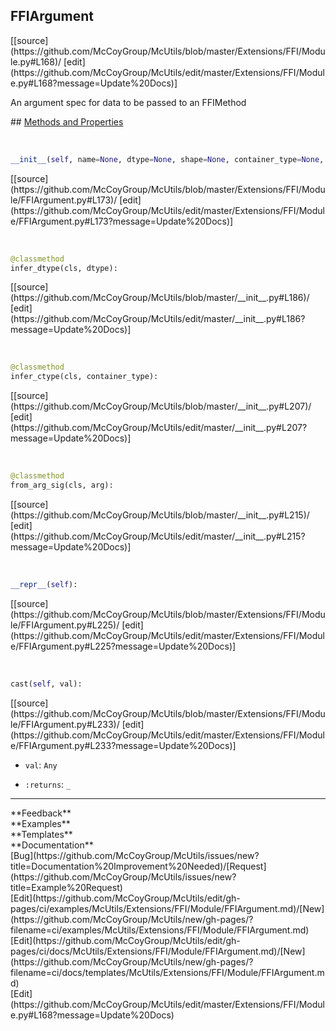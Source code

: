 ## <a id="McUtils.Extensions.FFI.Module.FFIArgument">FFIArgument</a> 

<div class="docs-source-link" markdown="1">
[[source](https://github.com/McCoyGroup/McUtils/blob/master/Extensions/FFI/Module.py#L168)/
[edit](https://github.com/McCoyGroup/McUtils/edit/master/Extensions/FFI/Module.py#L168?message=Update%20Docs)]
</div>

An argument spec for data to be passed to an FFIMethod







<div class="collapsible-section">
 <div class="collapsible-section collapsible-section-header" markdown="1">
## <a class="collapse-link" data-toggle="collapse" href="#methods" markdown="1"> Methods and Properties</a> <a class="float-right" data-toggle="collapse" href="#methods"><i class="fa fa-chevron-down"></i></a>
 </div>
 <div class="collapsible-section collapsible-section-body collapse show" id="methods" markdown="1">
 
<a id="McUtils.Extensions.FFI.Module.FFIArgument.__init__" class="docs-object-method">&nbsp;</a> 
```python
__init__(self, name=None, dtype=None, shape=None, container_type=None, value=None): 
```
<div class="docs-source-link" markdown="1">
[[source](https://github.com/McCoyGroup/McUtils/blob/master/Extensions/FFI/Module/FFIArgument.py#L173)/
[edit](https://github.com/McCoyGroup/McUtils/edit/master/Extensions/FFI/Module/FFIArgument.py#L173?message=Update%20Docs)]
</div>


<a id="McUtils.Extensions.FFI.Module.FFIArgument.infer_dtype" class="docs-object-method">&nbsp;</a> 
```python
@classmethod
infer_dtype(cls, dtype): 
```
<div class="docs-source-link" markdown="1">
[[source](https://github.com/McCoyGroup/McUtils/blob/master/__init__.py#L186)/
[edit](https://github.com/McCoyGroup/McUtils/edit/master/__init__.py#L186?message=Update%20Docs)]
</div>


<a id="McUtils.Extensions.FFI.Module.FFIArgument.infer_ctype" class="docs-object-method">&nbsp;</a> 
```python
@classmethod
infer_ctype(cls, container_type): 
```
<div class="docs-source-link" markdown="1">
[[source](https://github.com/McCoyGroup/McUtils/blob/master/__init__.py#L207)/
[edit](https://github.com/McCoyGroup/McUtils/edit/master/__init__.py#L207?message=Update%20Docs)]
</div>


<a id="McUtils.Extensions.FFI.Module.FFIArgument.from_arg_sig" class="docs-object-method">&nbsp;</a> 
```python
@classmethod
from_arg_sig(cls, arg): 
```
<div class="docs-source-link" markdown="1">
[[source](https://github.com/McCoyGroup/McUtils/blob/master/__init__.py#L215)/
[edit](https://github.com/McCoyGroup/McUtils/edit/master/__init__.py#L215?message=Update%20Docs)]
</div>


<a id="McUtils.Extensions.FFI.Module.FFIArgument.__repr__" class="docs-object-method">&nbsp;</a> 
```python
__repr__(self): 
```
<div class="docs-source-link" markdown="1">
[[source](https://github.com/McCoyGroup/McUtils/blob/master/Extensions/FFI/Module/FFIArgument.py#L225)/
[edit](https://github.com/McCoyGroup/McUtils/edit/master/Extensions/FFI/Module/FFIArgument.py#L225?message=Update%20Docs)]
</div>


<a id="McUtils.Extensions.FFI.Module.FFIArgument.cast" class="docs-object-method">&nbsp;</a> 
```python
cast(self, val): 
```
<div class="docs-source-link" markdown="1">
[[source](https://github.com/McCoyGroup/McUtils/blob/master/Extensions/FFI/Module/FFIArgument.py#L233)/
[edit](https://github.com/McCoyGroup/McUtils/edit/master/Extensions/FFI/Module/FFIArgument.py#L233?message=Update%20Docs)]
</div>

  - `val`: `Any`
    > 
  - `:returns`: `_`
    >
 </div>
</div>












---


<div markdown="1" class="text-secondary">
<div class="container">
  <div class="row">
   <div class="col" markdown="1">
**Feedback**   
</div>
   <div class="col" markdown="1">
**Examples**   
</div>
   <div class="col" markdown="1">
**Templates**   
</div>
   <div class="col" markdown="1">
**Documentation**   
</div>
   <div class="col" markdown="1">
   
</div>
   <div class="col" markdown="1">
   
</div>
   <div class="col" markdown="1">
   
</div>
</div>
  <div class="row">
   <div class="col" markdown="1">
[Bug](https://github.com/McCoyGroup/McUtils/issues/new?title=Documentation%20Improvement%20Needed)/[Request](https://github.com/McCoyGroup/McUtils/issues/new?title=Example%20Request)   
</div>
   <div class="col" markdown="1">
[Edit](https://github.com/McCoyGroup/McUtils/edit/gh-pages/ci/examples/McUtils/Extensions/FFI/Module/FFIArgument.md)/[New](https://github.com/McCoyGroup/McUtils/new/gh-pages/?filename=ci/examples/McUtils/Extensions/FFI/Module/FFIArgument.md)   
</div>
   <div class="col" markdown="1">
[Edit](https://github.com/McCoyGroup/McUtils/edit/gh-pages/ci/docs/McUtils/Extensions/FFI/Module/FFIArgument.md)/[New](https://github.com/McCoyGroup/McUtils/new/gh-pages/?filename=ci/docs/templates/McUtils/Extensions/FFI/Module/FFIArgument.md)   
</div>
   <div class="col" markdown="1">
[Edit](https://github.com/McCoyGroup/McUtils/edit/master/Extensions/FFI/Module.py#L168?message=Update%20Docs)   
</div>
   <div class="col" markdown="1">
   
</div>
   <div class="col" markdown="1">
   
</div>
   <div class="col" markdown="1">
   
</div>
</div>
</div>
</div>